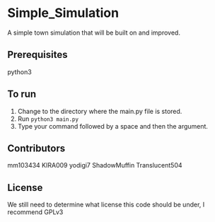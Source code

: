 # Simple_Simulation
A simple town simulation that will be built on and improved.

## Prerequisites
python3

## To run
1. Change to the directory where the main.py file is stored.
2. Run `python3 main.py`
3. Type your command followed by a space and then the argument.

## Contributors
mm103434
KIRA009
yodigi7
ShadowMuffin
Translucent504

## License
We still need to determine what license this code should be under, I recommend GPLv3



